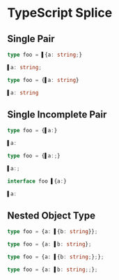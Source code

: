 # TypeScript Splice
## Single Pair
```typescript
type foo = ▌{a: string;}
```
```typescript
▌a: string;
```

```typescript
type foo = {▌a: string}
```
```typescript
▌a: string
```

## Single Incomplete Pair
```typescript
type foo = {▌a:}
```
```typescript
▌a:
```

```typescript
type foo = {▌a:;}
```
```typescript
▌a:;
```

```typescript
interface foo ▌{a:}
```
```typescript
▌a:
```

## Nested Object Type
```typescript
type foo = {a: ▌{b: string}};
```
```typescript
type foo = {a: ▌b: string};
```

```typescript
type foo = {a: ▌{b: string;};};
```
```typescript
type foo = {a: ▌b: string;;};
```
